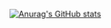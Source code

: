 [![Anurag's GitHub stats](https://github-readme-stats.vercel.app/api?username=DoctorMax)](https://github.com/anuraghazra/github-readme-stats)


<!--
**DoctorMax/DoctorMax** is a ✨ _special_ ✨ repository because its `README.md` (this file) appears on your GitHub profile.

Here are some ideas to get you started:

- 🔭 I’m currently working on ...
- 🌱 I’m currently learning ...
- 👯 I’m looking to collaborate on ...
- 🤔 I’m looking for help with ...
- 💬 Ask me about ...
- 📫 How to reach me: ...
- 😄 Pronouns: ...
- ⚡ Fun fact: ...
-->
